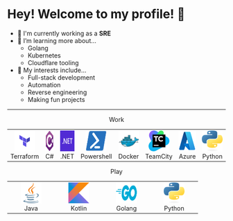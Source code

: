 # Hey! Welcome to my profile! 👋

- 🏢 I'm currently working as a **SRE**
- 🌱 I’m learning more about...
  - Golang
  - Kubernetes
  - Cloudflare tooling
- 🧠 My interests include...
  - Full-stack development
  - Automation
  - Reverse engineering
  - Making fun projects

---

<p align="center">Work</p>
<table align="center">
  <tbody>
    <tr>
      <td align="center" width="96">
        <img src="./img/terraform.svg" width="48" height="48" />
        <br>
        Terraform
      </td>
      <td align="center" width="96">
        <img src="./img/csharp.svg" width="48" height="48" />
        <br>
        C#
      </td>
      <td align="center" width="96">
        <img src="./img/dotnet.svg" width="48" height="48" />
        <br>
        .NET
      </td>
      <td align="center" width="96">
        <img src="./img/powershell.svg" width="48" height="48" />
        <br>
        Powershell
      </td>
      <td align="center" width="96">
        <img src="./img/docker.svg" width="48" height="48" />
        <br>
        Docker
      </td>
      <td align="center" width="96">
        <img src="./img/teamcity.svg" width="48" height="48" />
        <br>
        TeamCity
      </td>
      <td align="center" width="96">
        <img src="./img/azure.svg" width="48" height="48" />
        <br>
        Azure
      </td>
      <td align="center" width="96">
        <img src="./img/python.svg" width="48" height="48" />
        <br>
        Python
      </td>
    </tr> 
  </tbody>
</table>

<p align="center">Play</p>
<table align="center">
  <tbody>
    <tr>
      <td align="center" width="96">
        <img src="./img/java.svg" width="48" height="48" />
        <br>
        Java
      </td>
      <td align="center" width="96">
        <img src="./img/kotlin.svg" width="48" height="48" />
        <br>
        Kotlin
      </td>
      <td align="center" width="96">
        <img src="./img/golang.svg" width="48" height="48" />
        <br>
        Golang
      </td>
      <td align="center" width="96">
        <img src="./img/python.svg" width="48" height="48" />
        <br>
        Python
      </td>
    </tr>
  </tbody>
</table>
